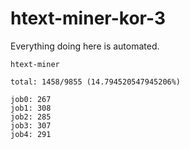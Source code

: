 # htext-miner-kor-3

Everything doing here is automated.

```
htext-miner

total: 1458/9855 (14.794520547945206%)

job0: 267
job1: 308
job2: 285
job3: 307
job4: 291
```